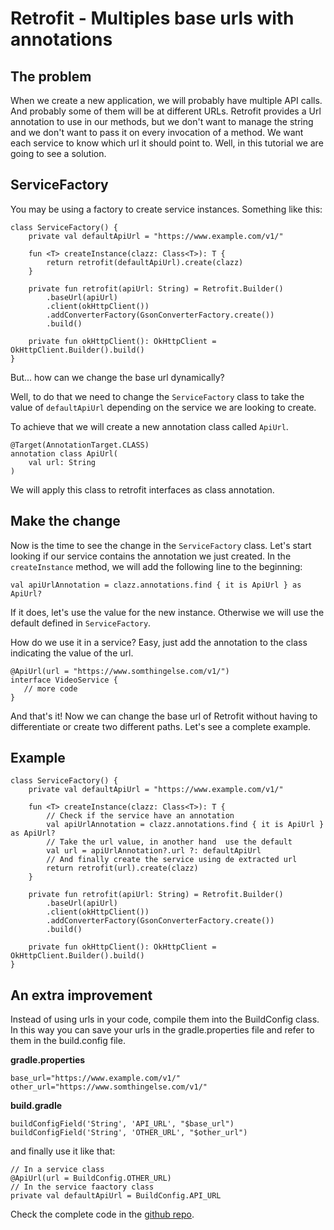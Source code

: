 # Retrofit - Multiples base urls with annotations


## The problem
When we create a new application, we will probably have multiple API calls.
And probably some of them will be at different URLs.
Retrofit provides a Url annotation to use in our methods,
but we don't want to manage the string and we don't want to pass it on every invocation of a method.
We want each service to know which url it should point to.
Well, in this tutorial we are going to see a solution.

## ServiceFactory
You may be using a factory to create service instances.
Something like this:

```
class ServiceFactory() {
    private val defaultApiUrl = "https://www.example.com/v1/"

    fun <T> createInstance(clazz: Class<T>): T {
        return retrofit(defaultApiUrl).create(clazz)
    }
    
    private fun retrofit(apiUrl: String) = Retrofit.Builder()
        .baseUrl(apiUrl)
        .client(okHttpClient())
        .addConverterFactory(GsonConverterFactory.create())
        .build()
    
    private fun okHttpClient(): OkHttpClient = OkHttpClient.Builder().build()
}
```

But... how can we change the base url dynamically?

Well, to do that we need to change the `ServiceFactory` class to take the value of `defaultApiUrl` depending on the service we are looking to create.

To achieve that we will create a new annotation class called `ApiUrl`.

```
@Target(AnnotationTarget.CLASS)
annotation class ApiUrl(
    val url: String
)
```

We will apply this class to retrofit interfaces as class annotation.

## Make the change

Now is the time to see the change in the `ServiceFactory` class.
Let's start looking if our service contains the annotation we just created.
In the `createInstance` method, we will add the following line to the beginning:

```
val apiUrlAnnotation = clazz.annotations.find { it is ApiUrl } as ApiUrl?
```

If it does, let's use the value for the new instance. Otherwise we will use the default defined in `ServiceFactory`.

How do we use it in a service? Easy, just add the annotation to the class indicating the value of the url.

```
@ApiUrl(url = "https://www.somthingelse.com/v1/")
interface VideoService {
   // more code
}
```

And that's it! Now we can change the base url of Retrofit without having to differentiate or create two different paths.
Let's see a complete example.

## Example

```
class ServiceFactory() {
    private val defaultApiUrl = "https://www.example.com/v1/"

    fun <T> createInstance(clazz: Class<T>): T {
        // Check if the service have an annotation
        val apiUrlAnnotation = clazz.annotations.find { it is ApiUrl } as ApiUrl?
        // Take the url value, in another hand  use the default
        val url = apiUrlAnnotation?.url ?: defaultApiUrl
        // And finally create the service using de extracted url
        return retrofit(url).create(clazz)
    }
    
    private fun retrofit(apiUrl: String) = Retrofit.Builder()
        .baseUrl(apiUrl)
        .client(okHttpClient())
        .addConverterFactory(GsonConverterFactory.create())
        .build()
    
    private fun okHttpClient(): OkHttpClient = OkHttpClient.Builder().build()
}
```

## An extra improvement

Instead of using urls in your code, compile them into the BuildConfig class.
In this way you can save your urls in the gradle.properties file and refer to them in the build.config file.

**gradle.properties**
```
base_url="https://www.example.com/v1/"
other_url="https://www.somthingelse.com/v1/"
```

**build.gradle**
```
buildConfigField('String', 'API_URL', "$base_url")
buildConfigField('String', 'OTHER_URL', "$other_url")
```

and finally use it like that:
```
// In a service class
@ApiUrl(url = BuildConfig.OTHER_URL)
// In the service faactory class
private val defaultApiUrl = BuildConfig.API_URL
```

Check the complete code in the [github repo](https://github.com/nicolasCastro/retrofit_url_annotaation).
